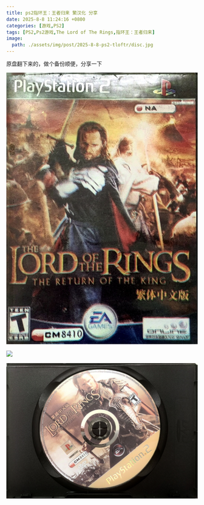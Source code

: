 ```yaml
---
title: ps2指环王：王者归来 繁汉化 分享
date: 2025-8-8 11:24:16 +0800
categories: [游戏,PS2]
tags: [PS2,Ps2游戏,The Lord of The Rings,指环王：王者归来]
image:
  path: ./assets/img/post/2025-8-8-ps2-tloftr/disc.jpg
---
```


原盘翻下来的，做个备份顺便，分享一下

![](./assets/img/post/2025-8-8-ps2-tloftr/a.jpg)

![](./assets/img/post/2025-8-8-ps2-tloftr/b.jpg)

![](./assets/img/post/2025-8-8-ps2-tloftr/disc.jpg)






